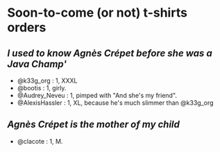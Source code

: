# Soon-to-come (or not) t-shirts orders
## *I used to know Agnès Crépet before she was a Java Champ'*

- @k33g_org : 1, XXXL
- @bootis : 1, girly.
- @Audrey_Neveu : 1, pimped with "And she's my friend".
- @AlexisHassler : 1, XL, because he's much slimmer than @k33g_org

## *Agnès Crépet is the mother of my child*

- @clacote : 1, M.

